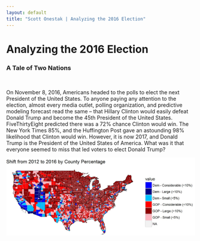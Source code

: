 ```yaml
---
layout: default
title: "Scott Onestak | Analyzing the 2016 Election"
---
```


# Analyzing the 2016 Election
### A Tale of Two Nations

<br/>

On November 8, 2016, Americans headed to the polls to elect the next President of the United States. To anyone paying any attention to the election, almost every media outlet, polling organization, and predictive modeling forecast read the same – that Hillary Clinton would easily defeat Donald Trump and become the 45th President of the United States. FiveThirtyEight predicted there was a 72% chance Clinton would win. The New York Times 85%, and the Huffington Post gave an astounding 98% likelihood that Clinton would win. However, it is now 2017, and Donald Trump is the President of the United States of America. What was it that everyone seemed to miss that led voters to elect Donald Trump?

![2012 to 2016 Vote Shift](2012to2016.jpg)

<br/>

